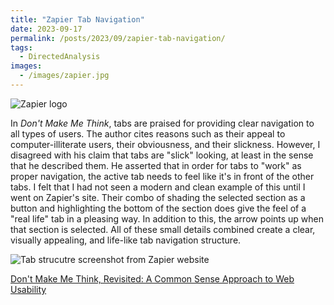 ```yaml
---
title: "Zapier Tab Navigation"
date: 2023-09-17
permalink: /posts/2023/09/zapier-tab-navigation/
tags:
  - DirectedAnalysis
images:
  - /images/zapier.jpg
---
```


![Zapier logo](/images/zapier.jpg)

In _Don't Make Me Think_, tabs are praised for providing clear navigation to all types of users. The author cites reasons such as their appeal to computer-illiterate users, their obviousness, and their slickness. However, I disagreed with his claim that tabs are "slick" looking, at least in the sense that he described them. He asserted that in order for tabs to "work" as proper navigation, the active tab needs to feel like it's in front of the other tabs. I felt that I had not seen a modern and clean example of this until I went on Zapier's site. Their combo of shading the selected section as a button and highlighting the bottom of the section does give the feel of a "real life" tab in a pleasing way. In addition to this, the arrow points up when that section is selected. All of these small details combined create a clear, visually appealing, and life-like tab navigation structure.

![Tab strucutre screenshot from Zapier website](/images/zapier-tabs.jpg)

[Don&apos;t Make Me Think, Revisited: A Common Sense Approach to Web Usability](https://www.amazon.com/Dont-Make-Think-Revisited-Usability/dp/0321965515/ref=sr_1_1?crid=2WTXEL380MCYF&keywords=dont+make+me+think+steve+krug&qid=1693977266&sprefix=dont+make+me+think%2Caps%2C169&sr=8-1)
